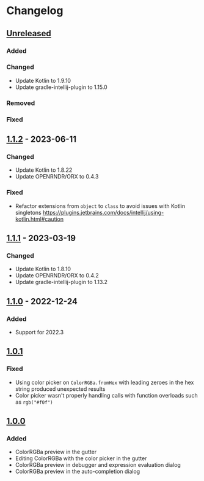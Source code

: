 # Changelog

## [Unreleased]

### Added

### Changed
- Update Kotlin to 1.9.10
- Update gradle-intellij-plugin to 1.15.0

### Removed

### Fixed

## [1.1.2] - 2023-06-11

### Changed
- Update Kotlin to 1.8.22
- Update OPENRNDR/ORX to 0.4.3

### Fixed
- Refactor extensions from `object` to `class` to avoid issues with Kotlin 
  singletons https://plugins.jetbrains.com/docs/intellij/using-kotlin.html#caution

## [1.1.1] - 2023-03-19

### Changed
- Update Kotlin to 1.8.10
- Update OPENRNDR/ORX to 0.4.2
- Update gradle-intellij-plugin to 1.13.2

## [1.1.0] - 2022-12-24

### Added
- Support for 2022.3

## [1.0.1]

### Fixed
- Using color picker on `ColorRGBa.fromHex` with leading zeroes in the hex string produced unexpected results
- Color picker wasn't properly handling calls with function overloads such as `rgb("#f0f")`

## [1.0.0]

### Added
- ColorRGBa preview in the gutter
- Editing ColorRGBa with the color picker in the gutter
- ColorRGBa preview in debugger and expression evaluation dialog
- ColorRGBa preview in the auto-completion dialog

[Unreleased]: https://github.com/openrndr/openrndr-intellij/compare/v1.1.2...HEAD
[1.1.2]: https://github.com/openrndr/openrndr-intellij/compare/v1.1.1...v1.1.2
[1.1.1]: https://github.com/openrndr/openrndr-intellij/compare/v1.1.0...v1.1.1
[1.1.0]: https://github.com/openrndr/openrndr-intellij/compare/v1.0.1...v1.1.0
[1.0.1]: https://github.com/openrndr/openrndr-intellij/compare/v1.0.0...v1.0.1
[1.0.0]: https://github.com/openrndr/openrndr-intellij/commits/v1.0.0
